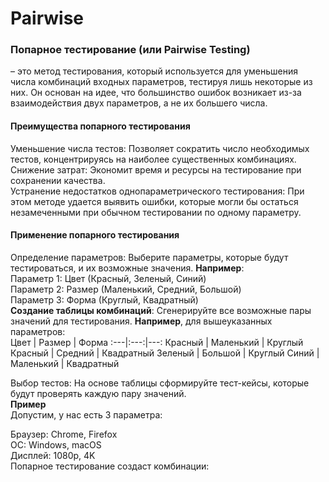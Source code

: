 # Pairwise
### Попарное тестирование (или Pairwise Testing) 
– это метод тестирования, который используется для уменьшения числа комбинаций входных параметров, тестируя лишь некоторые из них. Он основан на идее, что большинство ошибок возникает из-за взаимодействия двух параметров, а не их большего числа.

#### Преимущества попарного тестирования  
Уменьшение числа тестов: Позволяет сократить число необходимых тестов, концентрируясь на наиболее существенных комбинациях.
Снижение затрат: Экономит время и ресурсы на тестирование при сохранении качества.  
Устранение недостатков однопараметрического тестирования: При этом методе удается выявить ошибки, которые могли бы остаться незамеченными при обычном тестировании по одному параметру.  
#### Применение попарного тестирования  
Определение параметров: Выберите параметры, которые будут тестироваться, и их возможные значения. **Например**:  
Параметр 1: Цвет (Красный, Зеленый, Синий)  
Параметр 2: Размер (Маленький, Средний, Большой)  
Параметр 3: Форма (Круглый, Квадратный)  
**Создание таблицы комбинаций**: Сгенерируйте все возможные пары значений для тестирования. **Например**, для вышеуказанных параметров:  
Цвет | Размер | Форма
:---|:---:|---:
Красный |	Маленький |	Круглый
Красный |	Средний |	Квадратный
Зеленый |	Большой |	Круглый
Синий |	Маленький |	Квадратный

Выбор тестов: На основе таблицы сформируйте тест-кейсы, которые будут проверять каждую пару значений.  
**Пример**  
Допустим, у нас есть 3 параметра:  

Браузер: Chrome, Firefox  
ОС: Windows, macOS  
Дисплей: 1080p, 4K  
Попарное тестирование создаст комбинации:  
